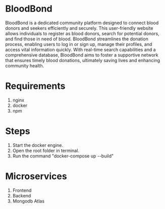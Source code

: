 # BloodBond
BloodBond is a dedicated community platform designed to connect blood donors and seekers efficiently and securely. This user-friendly website allows individuals to register as blood donors, search for potential donors, and find those in need of blood. BloodBond streamlines the donation process, enabling users to log in or sign up, manage their profiles, and access vital information quickly. With real-time search capabilities and a comprehensive database, BloodBond aims to foster a supportive network that ensures timely blood donations, ultimately saving lives and enhancing community health.

# Requirements
1. nginx
2. docker
3. npm

# Steps
1. Start the docker engine.
2. Open the root folder in terminal.
3. Run the command "docker-compose up --build"

# Microservices
1. Frontend
2. Backend
3. Mongodb Atlas
